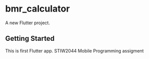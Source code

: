 # bmr_calculator

A new Flutter project.

## Getting Started

This is first Flutter app.
STIW2044 Mobile Programming assigment
